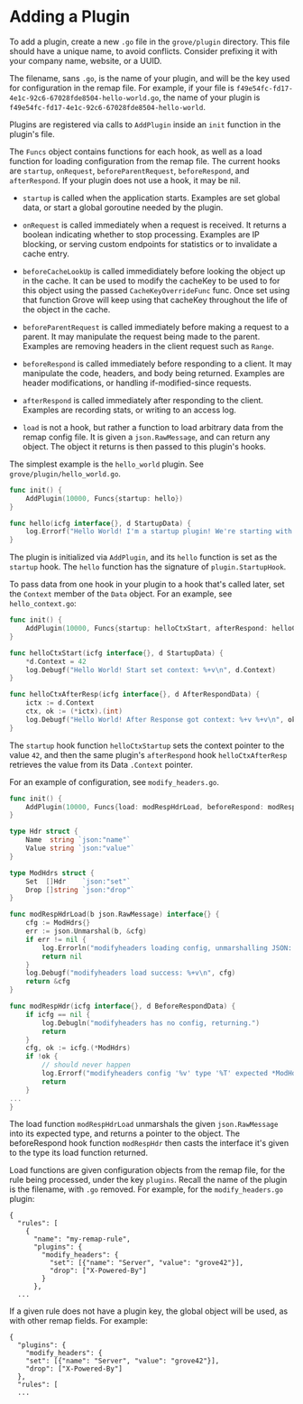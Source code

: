 <!--
    Licensed to the Apache Software Foundation (ASF) under one
    or more contributor license agreements.  See the NOTICE file
    distributed with this work for additional information
    regarding copyright ownership.  The ASF licenses this file
    to you under the Apache License, Version 2.0 (the
    "License"); you may not use this file except in compliance
    with the License.  You may obtain a copy of the License at

      http://www.apache.org/licenses/LICENSE-2.0

    Unless required by applicable law or agreed to in writing,
    software distributed under the License is distributed on an
    "AS IS" BASIS, WITHOUT WARRANTIES OR CONDITIONS OF ANY
    KIND, either express or implied.  See the License for the
    specific language governing permissions and limitations
    under the License.
-->

# Adding a Plugin

To add a plugin, create a new `.go` file in the `grove/plugin` directory. This file should have a unique name, to avoid conflicts. Consider prefixing it with your company name, website, or a UUID.

The filename, sans `.go`, is the name of your plugin, and will be the key used for configuration in the remap file. For example, if your file is `f49e54fc-fd17-4e1c-92c6-67028fde8504-hello-world.go`, the name of your plugin is `f49e54fc-fd17-4e1c-92c6-67028fde8504-hello-world`.

Plugins are registered via calls to `AddPlugin` inside an `init` function in the plugin's file.

The `Funcs` object contains functions for each hook, as well as a load function for loading configuration from the remap file. The current hooks are `startup`, `onRequest`, `beforeParentRequest`, `beforeRespond`, and `afterRespond`. If your plugin does not use a hook, it may be nil.

* `startup` is called when the application starts. Examples are set global data, or start a global goroutine needed by the plugin.

* `onRequest` is called immediately when a request is received. It returns a boolean indicating whether to stop processing. Examples are IP blocking, or serving custom endpoints for statistics or to invalidate a cache entry.

* `beforeCacheLookUp` is called immedidiately before looking the object up in the cache. It can be used to modify the cacheKey to be used to for this object using the passed `CacheKeyOverrideFunc` func. Once set using that function Grove will keep using that cacheKey throughout the life of the object in the cache.

* `beforeParentRequest` is called immediately before making a request to a parent. It may manipulate the request being made to the parent. Examples are removing headers in the client request such as `Range`.

* `beforeRespond` is called immediately before responding to a client. It may manipulate the code, headers, and body being returned. Examples are header modifications, or handling if-modified-since requests.

* `afterRespond` is called immediately after responding to the client. Examples are recording stats, or writing to an access log.

* `load` is not a hook, but rather a function to load arbitrary data from the remap config file. It is given a `json.RawMessage`, and can return any object. The object it returns is then passed to this plugin's hooks.

The simplest example is the `hello_world` plugin. See `grove/plugin/hello_world.go`.

```go
func init() {
	AddPlugin(10000, Funcs{startup: hello})
}

func hello(icfg interface{}, d StartupData) {
	log.Errorf("Hello World! I'm a startup plugin! We're starting with %v bytes!\n", d.Config.CacheSizeBytes)
}
```

The plugin is initialized via `AddPlugin`, and its `hello` function is set as the `startup` hook. The `hello` function has the signature of `plugin.StartupHook`.

To pass data from one hook in your plugin to a hook that's called later, set the `Context` member of the `Data` object. For an example, see `hello_context.go`:

```go
func init() {
	AddPlugin(10000, Funcs{startup: helloCtxStart, afterRespond: helloCtxAfterResp})
}

func helloCtxStart(icfg interface{}, d StartupData) {
	*d.Context = 42
	log.Debugf("Hello World! Start set context: %+v\n", d.Context)
}

func helloCtxAfterResp(icfg interface{}, d AfterRespondData) {
	ictx := d.Context
	ctx, ok := (*ictx).(int)
	log.Debugf("Hello World! After Response got context: %+v %+v\n", ok, ctx)
}
```

The `startup` hook function `helloCtxStartup` sets the context pointer to the value `42`, and then the same plugin's `afterRespond` hook `helloCtxAfterResp` retrieves the value from its Data `.Context` pointer.

For an example of configuration, see `modify_headers.go`.

```go
func init() {
	AddPlugin(10000, Funcs{load: modRespHdrLoad, beforeRespond: modRespHdr})
}

type Hdr struct {
	Name  string `json:"name"`
	Value string `json:"value"`
}

type ModHdrs struct {
	Set  []Hdr    `json:"set"`
	Drop []string `json:"drop"`
}

func modRespHdrLoad(b json.RawMessage) interface{} {
	cfg := ModHdrs{}
	err := json.Unmarshal(b, &cfg)
	if err != nil {
		log.Errorln("modifyheaders loading config, unmarshalling JSON: " + err.Error())
		return nil
	}
	log.Debugf("modifyheaders load success: %+v\n", cfg)
	return &cfg
}

func modRespHdr(icfg interface{}, d BeforeRespondData) {
	if icfg == nil {
		log.Debugln("modifyheaders has no config, returning.")
		return
	}
	cfg, ok := icfg.(*ModHdrs)
	if !ok {
		// should never happen
		log.Errorf("modifyheaders config '%v' type '%T' expected *ModHdrs\n", icfg, icfg)
		return
	}
...
}
```

The load function `modRespHdrLoad` unmarshals the given `json.RawMessage` into its expected type, and returns a pointer to the object. The beforeRespond hook function `modRespHdr` then casts the interface it's given to the type its load function returned.

Load functions are given configuration objects from the remap file, for the rule being processed, under the key `plugins`. Recall the name of the plugin is the filename, with `.go` removed. For example, for the `modify_headers.go` plugin:

```
{
  "rules": [
    {
      "name": "my-remap-rule",
      "plugins": {
        "modify_headers": {
          "set": [{"name": "Server", "value": "grove42"}],
          "drop": ["X-Powered-By"]
        }
      },
  ...
```

If a given rule does not have a plugin key, the global object will be used, as with other remap fields. For example:

```
{
  "plugins": {
    "modify_headers": {
    "set": [{"name": "Server", "value": "grove42"}],
    "drop": ["X-Powered-By"]
  },
  "rules": [
  ...
```
